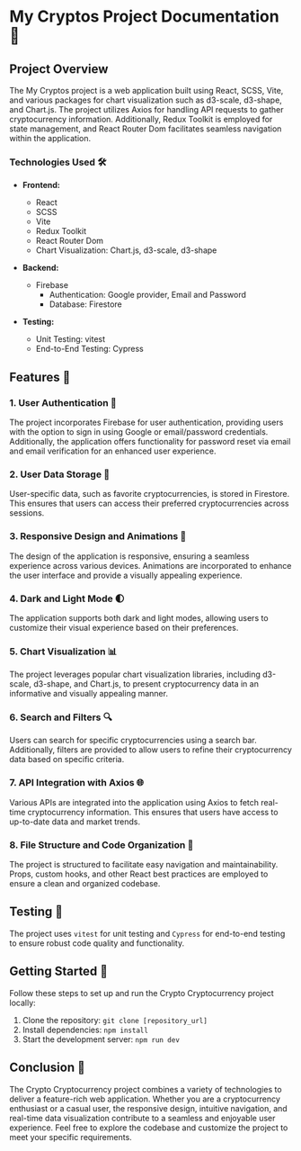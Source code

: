 # My Cryptos Project Documentation 🚀

## Project Overview

The My Cryptos project is a web application built using React, SCSS, Vite, and various packages for chart visualization such as d3-scale, d3-shape, and Chart.js. The project utilizes Axios for handling API requests to gather cryptocurrency information. Additionally, Redux Toolkit is employed for state management, and React Router Dom facilitates seamless navigation within the application.

### Technologies Used 🛠️

- **Frontend:**
  - React
  - SCSS
  - Vite
  - Redux Toolkit
  - React Router Dom
  - Chart Visualization: Chart.js, d3-scale, d3-shape

- **Backend:**
  - Firebase
    - Authentication: Google provider, Email and Password
    - Database: Firestore

- **Testing:**
  - Unit Testing: vitest
  - End-to-End Testing: Cypress

## Features 🌟

### 1. User Authentication 🔐

The project incorporates Firebase for user authentication, providing users with the option to sign in using Google or email/password credentials. Additionally, the application offers functionality for password reset via email and email verification for an enhanced user experience.

### 2. User Data Storage 💾

User-specific data, such as favorite cryptocurrencies, is stored in Firestore. This ensures that users can access their preferred cryptocurrencies across sessions.

### 3. Responsive Design and Animations 🎨

The design of the application is responsive, ensuring a seamless experience across various devices. Animations are incorporated to enhance the user interface and provide a visually appealing experience.

### 4. Dark and Light Mode 🌓

The application supports both dark and light modes, allowing users to customize their visual experience based on their preferences.

### 5. Chart Visualization 📊

The project leverages popular chart visualization libraries, including d3-scale, d3-shape, and Chart.js, to present cryptocurrency data in an informative and visually appealing manner.

### 6. Search and Filters 🔍

Users can search for specific cryptocurrencies using a search bar. Additionally, filters are provided to allow users to refine their cryptocurrency data based on specific criteria.

### 7. API Integration with Axios 🌐

Various APIs are integrated into the application using Axios to fetch real-time cryptocurrency information. This ensures that users have access to up-to-date data and market trends.

### 8. File Structure and Code Organization 📂

The project is structured to facilitate easy navigation and maintainability. Props, custom hooks, and other React best practices are employed to ensure a clean and organized codebase.

## Testing 🧪

The project uses `vitest` for unit testing and `Cypress` for end-to-end testing to ensure robust code quality and functionality.

## Getting Started 🚀

Follow these steps to set up and run the Crypto Cryptocurrency project locally:

1. Clone the repository: `git clone [repository_url]`
2. Install dependencies: `npm install`
3. Start the development server: `npm run dev`

## Conclusion 🎉

The Crypto Cryptocurrency project combines a variety of technologies to deliver a feature-rich web application. Whether you are a cryptocurrency enthusiast or a casual user, the responsive design, intuitive navigation, and real-time data visualization contribute to a seamless and enjoyable user experience. Feel free to explore the codebase and customize the project to meet your specific requirements.
